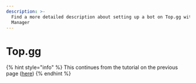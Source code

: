 ```yaml
---
description: >-
  Find a more detailed description about setting up a bot on Top.gg with Vote
  Manager
---
```


# Top.gg

{% hint style="info" %}
This continues from the tutorial on the previous page ([here](general.md))
{% endhint %}
